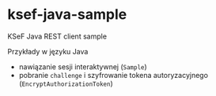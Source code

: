 # ksef-java-sample

KSeF Java REST client sample

Przykłady w języku Java

- nawiązanie sesji interaktywnej (`Sample`)
- pobranie `challenge` i szyfrowanie tokena autoryzacyjnego (`EncryptAuthorizationToken`)
